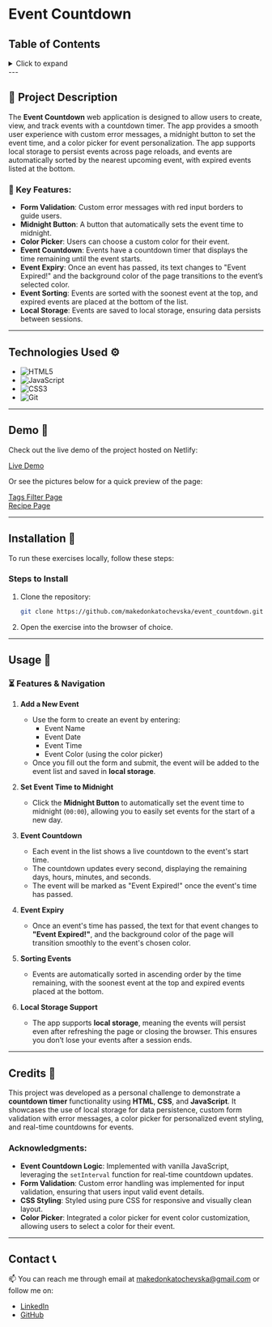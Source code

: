 # Event Countdown

## Table of Contents

<details>
  <summary>Click to expand</summary>
  - 📜 Project Description <br>
  - ⚙️ Technologies Used <br>
  - 🎥 Demo <br>
  - 🔨 Installation <br>
  - 🚀 Usage <br>
  - 📝 Credits <br>
  - 📞 Contact <br>
</details>
---

## 📜 Project Description

The **Event Countdown** web application is designed to allow users to create, view, and track events with a countdown timer. The app provides a smooth user experience with custom error messages, a midnight button to set the event time, and a color picker for event personalization. The app supports local storage to persist events across page reloads, and events are automatically sorted by the nearest upcoming event, with expired events listed at the bottom.

### 🔑 Key Features:

- **Form Validation**: Custom error messages with red input borders to guide users.
- **Midnight Button**: A button that automatically sets the event time to midnight.
- **Color Picker**: Users can choose a custom color for their event.
- **Event Countdown**: Events have a countdown timer that displays the time remaining until the event starts.
- **Event Expiry**: Once an event has passed, its text changes to "Event Expired!" and the background color of the page transitions to the event’s selected color.
- **Event Sorting**: Events are sorted with the soonest event at the top, and expired events are placed at the bottom of the list.
- **Local Storage**: Events are saved to local storage, ensuring data persists between sessions.

---

## Technologies Used ⚙️

- ![HTML5](https://img.shields.io/badge/HTML5-E34F26?style=flat-square&logo=html5&logoColor=white)
- ![JavaScript](https://img.shields.io/badge/JavaScript-F7DF1E?style=flat-square&logo=javascript&logoColor=black)
- ![CSS3](https://img.shields.io/badge/CSS3-1572B6?style=flat-square&logo=css3&logoColor=white)
- ![Git](https://img.shields.io/badge/Git-F05032?style=flat-square&logo=git&logoColor=white)

---

## Demo 🎥

Check out the live demo of the project hosted on Netlify:

<a href="https://cookbook-js-makedonkatochevska.netlify.app/" target="_blank">Live Demo</a>

Or see the pictures below for a quick preview of the page:

<a href="https://i.imghippo.com/files/SZj2858Xj.png" target="_blank">Tags Filter Page</a>
<br>
<a href="https://i.imghippo.com/files/dFNe4383nOg.png" target="_blank">Recipe Page</a>

---

## Installation 🔨

To run these exercises locally, follow these steps:

### Steps to Install

1. Clone the repository:

   ```bash
   git clone https://github.com/makedonkatochevska/event_countdown.git
   ```

2. Open the exercise into the browser of choice.

---

## Usage 🚀

### ⏳ Features & Navigation

1. **Add a New Event**

   - Use the form to create an event by entering:
     - Event Name
     - Event Date
     - Event Time
     - Event Color (using the color picker)
   - Once you fill out the form and submit, the event will be added to the event list and saved in **local storage**.

2. **Set Event Time to Midnight**

   - Click the **Midnight Button** to automatically set the event time to midnight (`00:00`), allowing you to easily set events for the start of a new day.

3. **Event Countdown**

   - Each event in the list shows a live countdown to the event's start time.
   - The countdown updates every second, displaying the remaining days, hours, minutes, and seconds.
   - The event will be marked as "Event Expired!" once the event's time has passed.

4. **Event Expiry**

   - Once an event's time has passed, the text for that event changes to **"Event Expired!"**, and the background color of the page will transition smoothly to the event's chosen color.

5. **Sorting Events**

   - Events are automatically sorted in ascending order by the time remaining, with the soonest event at the top and expired events placed at the bottom.

6. **Local Storage Support**
   - The app supports **local storage**, meaning the events will persist even after refreshing the page or closing the browser. This ensures you don’t lose your events after a session ends.

---

## Credits 📝

This project was developed as a personal challenge to demonstrate a **countdown timer** functionality using **HTML**, **CSS**, and **JavaScript**. It showcases the use of local storage for data persistence, custom form validation with error messages, a color picker for personalized event styling, and real-time countdowns for events.

### Acknowledgments:

- **Event Countdown Logic**: Implemented with vanilla JavaScript, leveraging the `setInterval` function for real-time countdown updates.
- **Form Validation**: Custom error handling was implemented for input validation, ensuring that users input valid event details.
- **CSS Styling**: Styled using pure CSS for responsive and visually clean layout.
- **Color Picker**: Integrated a color picker for event color customization, allowing users to select a color for their event.

---

## Contact 📞

📫 You can reach me through email at [makedonkatochevska@gmail.com](mailto:makedonkatochevska@gmail.com) or follow me on:

- [LinkedIn](https://www.linkedin.com/in/makedonka-tochevska)
- [GitHub](https://github.com/makedonkatochevska)
